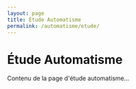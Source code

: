 ```yaml
---
layout: page
title: Étude Automatisme
permalink: /automatisme/etude/
---
```


# Étude Automatisme

Contenu de la page d'étude automatisme... 